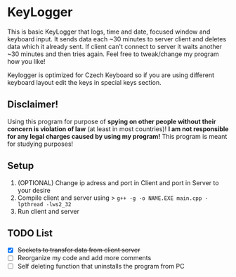 # KeyLogger
This is basic KeyLogger that logs, time and date, focused window and keyboard input. It sends data each ~30 minutes to server client and deletes data which it already sent. If client can't connect to server it waits another ~30 minutes and then tries again. Feel free to tweak/change my program how you like!

Keylogger is optimized for Czech Keyboard so if you are using different keyboard layout edit the keys in special keys section.
## Disclaimer!
Using this program for purpose of **spying on other people without their concern is violation of law** (at least in most countries)! **I am not responsible for any legal charges caused by using my program!** This program is meant for studying purposes!
## Setup
1. (OPTIONAL) Change ip adress and port in Client and port in Server to your desire
2. Compile client and server using > ```g++ -g -o NAME.EXE main.cpp -lpthread -lws2_32```
3. Run client and server

## TODO List
- [x] ~~Sockets to transfer data from client server~~
- [ ] Reorganize my code and add more comments
- [ ] Self deleting function that uninstalls the program from PC
